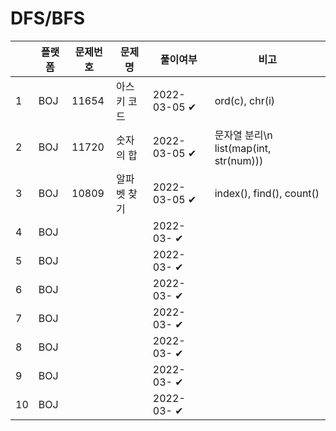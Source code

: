 # DFS/BFS

| |플랫폼|문제번호|문제명|풀이여부|비고|
|----|---|---|---|---|---|
|1|BOJ|11654|아스키 코드|2022-03-05 ✔|ord(c), chr(i)|
|2|BOJ|11720|숫자의 합|2022-03-05 ✔|문자열 분리\n list(map(int, str(num)))|
|3|BOJ|10809|알파벳 찾기|2022-03-05 ✔|index(), find(), count()|
|4|BOJ|||2022-03- ✔||
|5|BOJ|||2022-03- ✔||
|6|BOJ|||2022-03- ✔||
|7|BOJ|||2022-03- ✔||
|8|BOJ|||2022-03- ✔||
|9|BOJ|||2022-03- ✔||
|10|BOJ|||2022-03- ✔||
